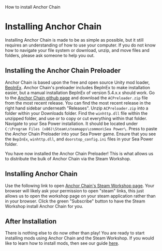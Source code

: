 <link-summary>How to install Anchor Chain</link-summary>
<show-structure for="chapter,procedure" depth="2"/>

# Installing Anchor Chain

<note>
Installing Anchor Chain is made to be as simple as possible, but it still requires an understanding of how to use your computer.
If you do not know how to navigate your file system or download, unzip, and move files and folders, please ask someone to help you out.
</note>

## Installing the Anchor Chain Preloader

<tip>
Anchor Chain is based upon the free and open source Unity mod loader, 
<a href="https://docs.bepinex.dev/articles/index.html" summary="Official BepInEx documentation">BepInEx</a>.
Anchor Chain's preloader includes BepInEx to make installation easier, but a manual installation BepInEx of version 5.4.x.x should work.
</tip>

<procedure title="How To Install the Anchor Chain Preloader">
<step>
Go to the <a href="https://github.com/SeaPower-Modders/AnchorChain">Anchor Chain github page</a> and download the <code>ACPreloader.zip</code> file from the most recent release.
You can find the most recent release in the right hand sidebar underneath "Releases".
</step>
<step>
Unzip <code>ACPreloader.zip</code> into a folder within your Downloads folder.
</step>
<step>
Find the <code>winhttp.dll</code> file within the unzipped folder, and use <shortcut key="$Copy"/> or <shortcut key="$Cut"/> to copy or cut everything within that folder.
</step>
<step>
Navigate to your Sea Power installation.
It should be located under <code>C:\Program Files (x86)\Steam\steamapps\common\Sea Power\</code>.
</step>
<step>
Press <shortcut key="$Paste"/> to paste the Anchor Chain Preloader into your Sea Power game.
</step>
<step>
Ensure that you see the <code>BepInEx</code>, <code>winhttp.dll</code>, and <code>doorstop_config.ini</code> files in your Sea Power folder.
</step>

You have now installed the Anchor Chain Preloader! 
This is what allows us to distribute the bulk of Anchor Chain via the Steam Workshop.
</procedure>

## Installing Anchor Chain

<procedure title="How To Install Anchor Chain">
<step>
Use the following link to open <!--suppress XmlUnresolvedReference -->
<a href="steam://openurl/https://steamcommunity.com/sharedfiles/filedetails/?id=3380210757">Anchor Chain's Steam Workshop page</a>.
<note>
Your browser will likely ask your permission to open "steam" links, this just allows us to open the workshop page on your steam application rather than in your browser.
</note>
</step>
<step>
Click the green "Subscribe" button to have the Steam Workshop install Anchor Chain for you.
</step>
</procedure>

## After Installation

There is nothing else to do now other than play!
You are ready to start installing mods using Anchor Chain and the Steam Workshop.
If you would like to learn how to install mods, then see our guide 
<a href="Installing-Mods.md">here</a>.
